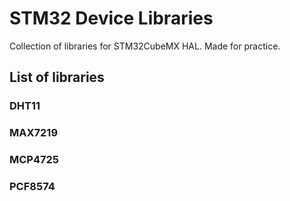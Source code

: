 # STM32 Device Libraries

Collection of libraries for STM32CubeMX HAL. Made for practice.

## List of libraries 

### DHT11

### MAX7219

### MCP4725

### PCF8574